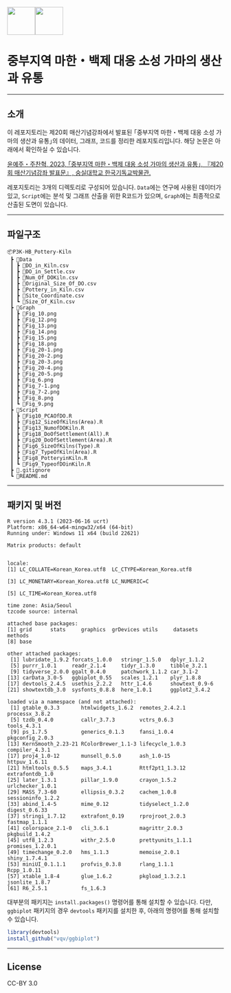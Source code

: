 <img src="https://user-images.githubusercontent.com/64909586/186408061-58a88e85-be08-47f2-b3b3-2c9e04a9dec6.png" height=65><img src="https://github.com/ChanToRe/RCDB/assets/64909586/d30fb665-14a7-4290-9ab3-7dba9345fe71" height=65>

# 중부지역 마한・백제 대옹 소성 가마의 생산과 유통

---

## 소개
이 레포지토리는 제20회 매산기념강좌에서 발표된 ｢중부지역 마한・백제 대옹 소성 가마의 생산과 유통｣의 데이터, 그래프, 코드를 정리한 레포지토리입니다. 해당 논문은 아래에서 확인하실 수 있습니다.

[윤예주・주찬혁, 2023, ｢중부지역 마한・백제 대옹 소성 가마의 생산과 유통｣, 『제20회 매산기념강좌 발표문』, 숭실대학교 한국기독교박물관.]()

레포지토리는 3개의 디렉토리로 구성되어 있습니다. `Data`에는 연구에 사용된 데이터가 있고, `Script`에는 분석 및 그래프 산출을 위한 R코드가 있으며, `Graph`에는 최종적으로 산출된 도면이 있습니다.

---

## 파일구조

```
📦P3K-HB_Pottery-Kiln
 ┣ 📂Data
 ┃ ┣ 📜DO_in_Kiln.csv
 ┃ ┣ 📜DO_in_Settle.csv
 ┃ ┣ 📜Num_Of_DOKiln.csv
 ┃ ┣ 📜Original_Size_Of_DO.csv
 ┃ ┣ 📜Pottery_in_Kiln.csv
 ┃ ┣ 📜Site_Coordinate.csv
 ┃ ┗ 📜Size_Of_Kiln.csv
 ┣ 📂Graph
 ┃ ┣ 📜Fig_10.png
 ┃ ┣ 📜Fig_12.png
 ┃ ┣ 📜Fig_13.png
 ┃ ┣ 📜Fig_14.png
 ┃ ┣ 📜Fig_15.png
 ┃ ┣ 📜Fig_18.png
 ┃ ┣ 📜Fig_20-1.png
 ┃ ┣ 📜Fig_20-2.png
 ┃ ┣ 📜Fig_20-3.png
 ┃ ┣ 📜Fig_20-4.png
 ┃ ┣ 📜Fig_20-5.png
 ┃ ┣ 📜Fig_6.png
 ┃ ┣ 📜Fig_7-1.png
 ┃ ┣ 📜Fig_7-2.png
 ┃ ┣ 📜Fig_8.png
 ┃ ┗ 📜Fig_9.png
 ┣ 📂Script
 ┃ ┣ 📜Fig10_PCAOfDO.R
 ┃ ┣ 📜Fig12_SizeOfKilns(Area).R
 ┃ ┣ 📜Fig13_NumofDOKiln.R
 ┃ ┣ 📜Fig18_DoOfSettlement(All).R
 ┃ ┣ 📜Fig20_DoOfSettlement(Area).R
 ┃ ┣ 📜Fig6_SizeOfKilns(Type).R
 ┃ ┣ 📜Fig7_TypeOfKiln(Area).R
 ┃ ┣ 📜Fig8_PotteryinKiln.R
 ┃ ┗ 📜Fig9_TypeofDOinKiln.R
 ┣ 📜.gitignore
 ┗ 📜README.md
 ```

---

## 패키지 및 버전

```
R version 4.3.1 (2023-06-16 ucrt)
Platform: x86_64-w64-mingw32/x64 (64-bit)
Running under: Windows 11 x64 (build 22621)

Matrix products: default


locale:
[1] LC_COLLATE=Korean_Korea.utf8  LC_CTYPE=Korean_Korea.utf8 

[3] LC_MONETARY=Korean_Korea.utf8 LC_NUMERIC=C               

[5] LC_TIME=Korean_Korea.utf8

time zone: Asia/Seoul
tzcode source: internal

attached base packages:
[1] grid      stats     graphics  grDevices utils     datasets  methods
[8] base

other attached packages:
 [1] lubridate_1.9.2 forcats_1.0.0   stringr_1.5.0   dplyr_1.1.2
 [5] purrr_1.0.1     readr_2.1.4     tidyr_1.3.0     tibble_3.2.1
 [9] tidyverse_2.0.0 ggalt_0.4.0     patchwork_1.1.2 car_3.1-2
[13] carData_3.0-5   ggbiplot_0.55   scales_1.2.1    plyr_1.8.8
[17] devtools_2.4.5  usethis_2.2.2   httr_1.4.6      showtext_0.9-6
[21] showtextdb_3.0  sysfonts_0.8.8  here_1.0.1      ggplot2_3.4.2

loaded via a namespace (and not attached):
 [1] gtable_0.3.3       htmlwidgets_1.6.2  remotes_2.4.2.1    processx_3.8.2
 [5] tzdb_0.4.0         callr_3.7.3        vctrs_0.6.3        tools_4.3.1
 [9] ps_1.7.5           generics_0.1.3     fansi_1.0.4        pkgconfig_2.0.3
[13] KernSmooth_2.23-21 RColorBrewer_1.1-3 lifecycle_1.0.3    compiler_4.3.1
[17] proj4_1.0-12       munsell_0.5.0      ash_1.0-15         httpuv_1.6.11
[21] htmltools_0.5.5    maps_3.4.1         Rttf2pt1_1.3.12    extrafontdb_1.0
[25] later_1.3.1        pillar_1.9.0       crayon_1.5.2       urlchecker_1.0.1
[29] MASS_7.3-60        ellipsis_0.3.2     cachem_1.0.8       sessioninfo_1.2.2
[33] abind_1.4-5        mime_0.12          tidyselect_1.2.0   digest_0.6.33
[37] stringi_1.7.12     extrafont_0.19     rprojroot_2.0.3    fastmap_1.1.1
[41] colorspace_2.1-0   cli_3.6.1          magrittr_2.0.3     pkgbuild_1.4.2
[45] utf8_1.2.3         withr_2.5.0        prettyunits_1.1.1  promises_1.2.0.1
[49] timechange_0.2.0   hms_1.1.3          memoise_2.0.1      shiny_1.7.4.1
[53] miniUI_0.1.1.1     profvis_0.3.8      rlang_1.1.1        Rcpp_1.0.11
[57] xtable_1.8-4       glue_1.6.2         pkgload_1.3.2.1    jsonlite_1.8.7
[61] R6_2.5.1           fs_1.6.3
```

대부분의 패키지는 `install.packages()` 명령어를 통해 설치할 수 있습니다. 다만, `ggbiplot` 패키지의 경우 `devtools` 패키지를 설치한 후, 아래의 명령어를 통해 설치할 수 있습니다.

```R
library(devtools)
install_github("vqv/ggbiplot")
```

---

## License

CC-BY 3.0
